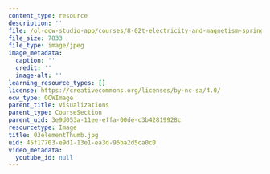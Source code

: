 ```yaml
---
content_type: resource
description: ''
file: /ol-ocw-studio-app/courses/8-02t-electricity-and-magnetism-spring-2005/45f17703e9d113e1ea3d96ba2d5ca0c0_03elementThumb.jpg
file_size: 7833
file_type: image/jpeg
image_metadata:
  caption: ''
  credit: ''
  image-alt: ''
learning_resource_types: []
license: https://creativecommons.org/licenses/by-nc-sa/4.0/
ocw_type: OCWImage
parent_title: Visualizations
parent_type: CourseSection
parent_uid: 3e9d053a-11ee-effa-00de-c3b42819928c
resourcetype: Image
title: 03elementThumb.jpg
uid: 45f17703-e9d1-13e1-ea3d-96ba2d5ca0c0
video_metadata:
  youtube_id: null
---
```

